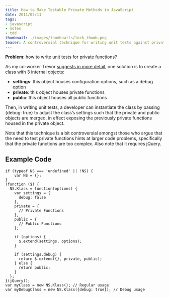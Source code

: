 ```yaml
---
title: How to Make Testable Private Methods in JavaScript
date: 2011/05/11
tags:
- javascript
- notes
- tdd
thumbnail: ./images/thumbnails/lock_thumb.png
teaser: A controversial technique for writing unit tests against private methods.
---
```


<b>Problem</b>: how to write unit tests for private functions?

As my co-worker Trevor [suggests in more detail](http://trevmex.com/post/5365259743/a-javascript-template-for-making-testable-private), one solution is to create a class with 3 internal objects:

* <b>settings</b>: this object houses configuration options, such as a debug option
* <b>private</b>: this object houses private functions
* <b>public</b>: this object houses all public functions

Then, in writing unit tests, a developer can instantiate the class by passing {debug: true} to adjust the class’s settings such that the private and public objects are merged, in effect exposing the previously private functions housed in the private object.

Note that this technique is a bit controversial amongst those who argue that the need to test private functions hints at larger code problems, specifically that the private functions are too complex. Also note that it requires jQuery.

## Example Code

```
if (typeof NS === 'undefined' || !NS) {
    var NS = {};
}
(function ($) {
  NS.Klass = function(options) {
    var settings = {
      debug: false
    },
    private = {
      // Private Functions
    },
    public = {
      // Public Functions
    };

    if (options) {
      $.extend(settings, options);
    }

    if (settings.debug) {
      return $.extend({}, private, public);
    } else {
      return public;
    }
  };
}(jQuery));
var myClass = new NS.Klass(); // Regular usage
var myDebugClass = new NS.Klass({debug: true}); // Debug usage
```

